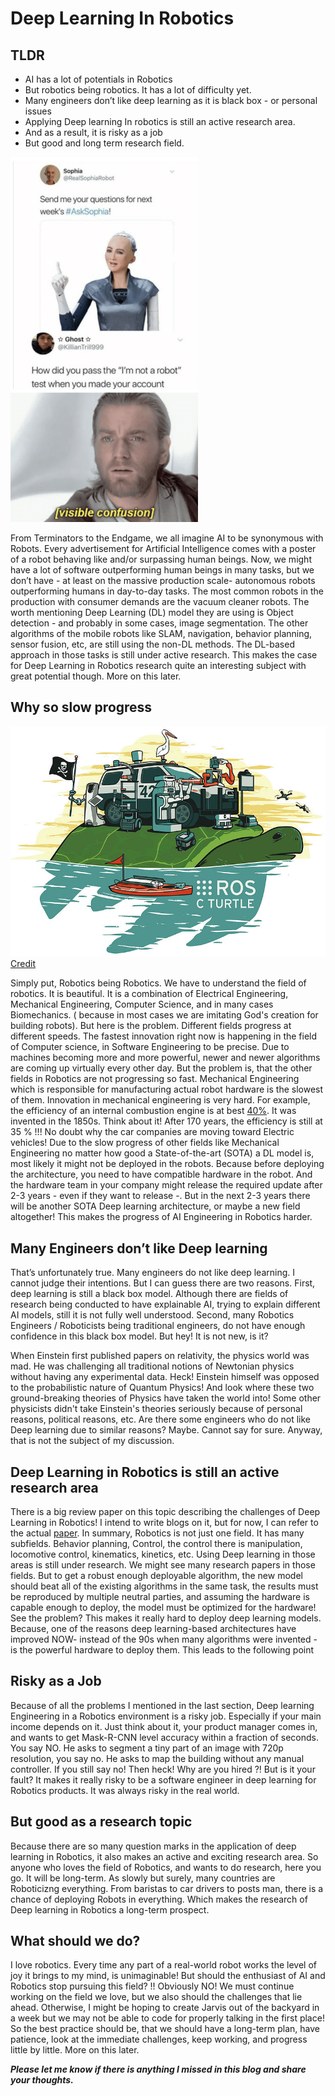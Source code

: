 # Deep Learning In Robotics

## TLDR
- AI has a lot of potentials in Robotics 
- But robotics being robotics. It has a lot of difficulty yet. 
- Many engineers don’t like deep learning as it is black box - or personal issues 
- Applying Deep learning In robotics is still an active research area. 
- And as a result, it is risky as a job 
- But good and long term research field. 


![Sofia](/images/dl_in_robotics/2_thumb_sofia.png)

From Terminators to the Endgame, we all imagine AI to be synonymous with Robots. Every advertisement for Artificial Intelligence comes with a poster of a robot behaving like and/or surpassing human beings. Now, we might have a lot of software outperforming human beings in many tasks, but we don’t have - at least on the massive production scale- autonomous robots outperforming humans in day-to-day tasks. The most common robots in the production with consumer demands are the vacuum cleaner robots. The worth mentioning Deep Learning (DL) model they are using is Object detection - and probably in some cases, image segmentation. The other algorithms of the mobile robots like SLAM, navigation, behavior planning, sensor fusion, etc, are still using the non-DL methods. The DL-based approach in those tasks is still under active research. This makes the case for Deep Learning in Robotics research quite an interesting subject with great potential though. More on this later. 
 
## Why so slow progress 

![ros_turtle](/images/dl_in_robotics/1_ros_turtle.jpg)
[Credit](https://ja.m.wikipedia.org/wiki/%E3%83%95%E3%82%A1%E3%82%A4%E3%83%AB:ROS_C_logo.jpg)
 
 
Simply put, Robotics being Robotics. We have to understand the field of robotics. It is beautiful. It is a combination of Electrical Engineering, Mechanical Engineering, Computer Science, and in many cases Biomechanics. ( because in most cases we are imitating God's creation for building robots). But here is the problem. Different fields progress at different speeds. The fastest innovation right now is happening in the field of Computer science, in Software Engineering to be precise. Due to machines becoming more and more powerful, newer and newer algorithms are coming up virtually every other day. But the problem is, that the other fields in Robotics are not progressing so fast. Mechanical Engineering which is responsible for manufacturing actual robot hardware is the slowest of them. Innovation in mechanical engineering is very hard. For example, the efficiency of an internal combustion engine is at best [40%](https://www.greencarreports.com/news/1091436_toyota-gasoline-engine-achieves-thermal-efficiency-of-38-percent#:~:text=Most%20internal%20combustion%20engines%20are,around%2020%20percent%20thermal%20efficiency). It was invented in the 1850s. Think about it! After 170 years, the efficiency is still at 35 % !!! No doubt why the car companies are moving toward Electric vehicles! Due to the slow progress of other fields like Mechanical Engineering no matter how good a State-of-the-art (SOTA) a DL model is, most likely it might not be deployed in the robots. Because before deploying the architecture, you need to have compatible hardware in the robot. And the hardware team in your company might release the required update after 2-3 years - even if they want to release -. But in the next 2-3 years there will be another SOTA Deep learning architecture, or maybe a new field altogether! This makes the progress of AI Engineering in Robotics harder. 
 
## Many Engineers don’t like Deep learning 
 
That’s unfortunately true. Many engineers do not like deep learning. I cannot judge their intentions. But I can guess there are two reasons. First, deep learning is still a black box model. Although there are fields of research being conducted to have explainable AI, trying to explain different AI models, still it is not fully well understood. Second, many Robotics Engineers / Roboticists being traditional engineers, do not have enough confidence in this black box model. But hey! It is not new, is it?  
 
When Einstein first published papers on relativity, the physics world was mad. He was challenging all traditional notions of Newtonian physics without having any experimental data. Heck! Einstein himself was opposed to the probabilistic nature of Quantum Physics! And look where these two ground-breaking theories of Physics have taken the world into! Some other physicists didn't take Einstein's theories seriously because of personal reasons, political reasons, etc. Are there some engineers who do not like Deep learning due to similar reasons? Maybe. Cannot say for sure. Anyway, that is not the subject of my discussion. 
 
## Deep Learning in Robotics is still an active research area 
 
There is a big review paper on this topic describing the challenges of Deep Learning in Robotics! I intend to write blogs on it, but for now, I can refer to the actual [paper](https://arxiv.org/pdf/1804.06557.pdf). In summary, Robotics is not just one field. It has many subfields. Behavior planning, Control, the control there is manipulation, locomotive control, kinematics, kinetics, etc. Using Deep learning in those areas is still under research. We might see many research papers in those fields. But to get a robust enough deployable algorithm, the new model should beat all of the existing algorithms in the same task, the results must be reproduced by multiple neutral parties, and assuming the hardware is capable enough to deploy, the model must be optimized for the hardware! See the problem? This makes it really hard to deploy deep learning models. Because, one of the reasons deep learning-based architectures have improved NOW- instead of the 90s when many algorithms were invented - is the powerful hardware to deploy them. This leads to the following point 
 
## Risky as a Job 
 
Because of all the problems I mentioned in the last section, Deep learning Engineering in a Robotics environment is a risky job. Especially if your main income depends on it. Just think about it, your product manager comes in, and wants to get Mask-R-CNN level accuracy within a fraction of seconds. You say NO. He asks to segment a tiny part of an image with 720p resolution, you say no. He asks to map the building without any manual controller. If you still say no! Then heck! Why are you hired ?! But is it your fault? It makes it really risky to be a software engineer in deep learning for Robotics products. It was always risky in the real world. 
  
## But good as a research topic 
 
Because there are so many question marks in the application of deep learning in Robotics, it also makes an active and exciting research area. So anyone who loves the field of Robotics, and wants to do research, here you go. It will be long-term. As slowly but surely, many countries are Roboticizng everything. From baristas to car drivers to posts man, there is a chance of deploying Robots in everything. Which makes the research of Deep learning in Robotics a long-term prospect. 
 
## What should we do? 
 
I love robotics. Every time any part of a real-world robot works the level of joy it brings to my mind, is unimaginable! But should the enthusiast of AI and Robotics stop pursuing this field? !! Obviously NO! We must continue working on the field we love, but we also should the challenges that lie ahead. Otherwise, I might be hoping to create Jarvis out of the backyard in a week but we may not be able to code for properly talking in the first place! So the best practice should be, that we should have a long-term plan, have patience, look at the immediate challenges, keep working, and progress little by little. More on this later. 
 
 
***Please let me know if there is anything I missed in this blog and share your thoughts.***
